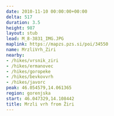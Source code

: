 ```yaml
---
date: 2010-11-10 00:00:00+00:00
delta: 517
duration: 3.5
height: 987
layout: stub
lead: M_8-3831_IMG.JPG
maplink: https://mapzs.pzs.si/poi/34550
name: MrzliVrh_Ziri
nearby:
- /hikes/vrsnik_ziri
- /hikes/ermanovec
- /hikes/goropeke
- /hikes/bevkovvrh
- /hikes/javorc
peak: 46.054579,14.061365
region: gorenjska
start: 46.047329,14.108442
title: Mrzli vrh from Žiri
---
```

